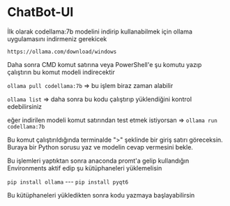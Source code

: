 # ChatBot-UI
İlk olarak codellama:7b modelini indirip kullanabilmek için ollama uygulamasını indirmeniz gerekicek 


`https://ollama.com/download/windows`

Daha sonra CMD komut satırına veya PowerShell'e şu komutu yazıp çalıştırın bu komut modeli indirecektir


`ollama pull codellama:7b` => bu işlem biraz zaman alabilir

`ollama list` => daha sonra bu kodu çalıştırıp yüklendiğini kontrol edebilirsiniz

eğer indirilen modeli komut satırından test etmek istiyorsan => `ollama run codellama:7b` 

Bu komut çalıştırıldığında terminalde ">" şeklinde bir giriş satırı göreceksin. Buraya bir Python sorusu yaz ve modelin cevap vermesini bekle.

Bu işlemleri yaptıktan sonra anaconda promt'a gelip kullandığın Environments aktif edip şu kütüphaneleri yüklemelisin


`pip install ollama` --- `pip install pyqt6`

Bu kütüphaneleri yükledikten sonra kodu yazmaya başlayabilirsin

